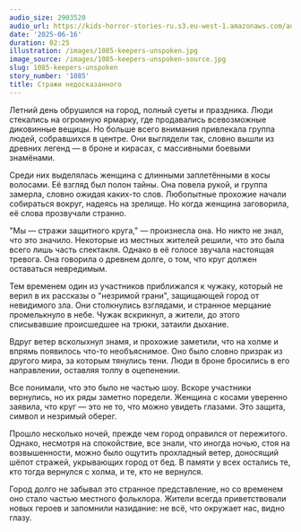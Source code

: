 ```yaml
---
audio_size: 2903520
audio_url: https://kids-horror-stories-ru.s3.eu-west-1.amazonaws.com/audio/1085-keepers-unspoken.mp3
date: '2025-06-16'
duration: 02:25
illustration: /images/1085-keepers-unspoken.jpg
image_source: /images/1085-keepers-unspoken-source.jpg
slug: 1085-keepers-unspoken
story_number: '1085'
title: Стражи недосказанного
---
```


Летний день обрушился на город, полный суеты и праздника. Люди стекались на огромную ярмарку, где продавались всевозможные диковинные вещицы. Но больше всего внимания привлекала группа людей, собравшихся в центре. Они выглядели так, словно вышли из древних легенд — в броне и кирасах, с массивными боевыми знамёнами.

Среди них выделялась женщина с длинными заплетёнными в косы волосами. Её взгляд был полон тайны. Она повела рукой, и группа замерла, словно ожидая каких-то слов. Любопытные прохожие начали собираться вокруг, надеясь на зрелище. Но когда женщина заговорила, её слова прозвучали странно.

"Мы — стражи защитного круга," — произнесла она. Но никто не знал, что это значило. Некоторые из местных жителей решили, что это была всего лишь часть спектакля. Однако в её голосе звучала настоящая тревога. Она говорила о древнем долге, о том, что круг должен оставаться невредимым.

Тем временем один из участников приближался к чужаку, который не верил в их рассказы о "незримой грани", защищающей город от невидимого зла. Они столкнулись взглядами, и странное мерцание промелькнуло в небе. Чужак вскрикнул, а жители, до этого списывавшие происшедшее на трюки, затаили дыхание.

Вдруг ветер всколыхнул знамя, и прохожие заметили, что на холме и впрямь появилось что-то необъяснимое. Оно было словно призрак из другого мира, за которым тянулись тени. Люди в броне бросились в его направлении, оставляя толпу в оцепенении.

Все понимали, что это было не частью шоу. Вскоре участники вернулись, но их ряды заметно поредели. Женщина с косами уверенно заявила, что круг — это не то, что можно увидеть глазами. Это защита, символ и незримый оберег.

Прошло несколько ночей, прежде чем город оправился от пережитого. Однако, несмотря на спокойствие, все знали, что иногда ночью, стоя на возвышенности, можно было ощутить прохладный ветер, доносящий шёпот стражей, укрывающих город от бед. В памяти у всех остались те, кто тогда вернулся с холма, и те, кто не вернулся.

Город долго не забывал это странное представление, но со временем оно стало частью местного фольклора. Жители всегда приветствовали новых героев и запомнили назидание: не всё, что окружает нас, видно глазу.